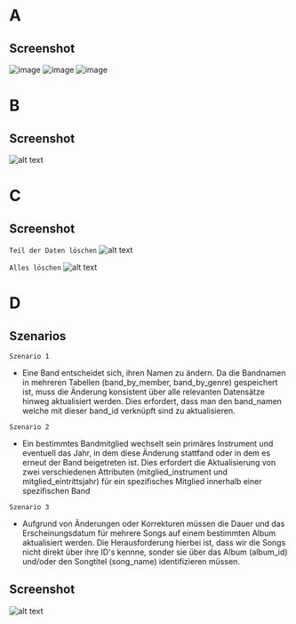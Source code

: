 # A 
## Screenshot 
![image](https://github.com/user-attachments/assets/3c3dd38a-a5ea-417c-9273-7b3ee6259334)
![image](https://github.com/user-attachments/assets/68cc157a-2d8f-4a32-9c1e-6d888499d2c1)
![image](https://github.com/user-attachments/assets/e6de341d-f9f0-4a4b-98b1-6c7e715f8e1e)

# B 
## Screenshot 
![alt text](image-3.png)

# C 
## Screenshot 

```Teil der Daten löschen```
![alt text](image-5.png)

```Alles löschen``` 
![alt text](image-6.png)

# D 
## Szenarios 
```Szenario 1```
* Eine Band entscheidet sich, ihren Namen zu ändern. Da die Bandnamen in mehreren Tabellen (band_by_member, band_by_genre) gespeichert ist, muss die Änderung konsistent über alle relevanten Datensätze hinweg aktualisiert werden. Dies erfordert, dass man den band_namen welche mit dieser band_id verknüpft sind zu aktualisieren. 

```Szenario 2```
* Ein bestimmtes Bandmitglied wechselt sein primäres Instrument und eventuell das Jahr, in dem diese Änderung stattfand oder in dem es erneut der Band beigetreten ist. Dies erfordert die Aktualisierung von zwei verschiedenen Attributen (mitglied_instrument und mitglied_eintrittsjahr) für ein spezifisches Mitglied innerhalb einer spezifischen Band 

```Szenario 3```
* Aufgrund von Änderungen oder Korrekturen müssen die Dauer und das Erscheinungsdatum für mehrere Songs auf einem bestimmten Album aktualisiert werden. Die Herausforderung hierbei ist, dass wir die Songs nicht direkt über ihre ID's kennne, sonder sie über das Album (album_id) und/oder den Songtitel (song_name) identifizieren müssen.

## Screenshot 
![alt text](image-4.png)

